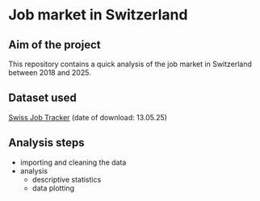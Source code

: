 # Job market in Switzerland
## Aim of the project
This repository contains a quick analysis of the job market in Switzerland between 2018 and 2025.

## Dataset used
[Swiss Job Tracker](https://swissjobtracker.ch/#/) (date of download: 13.05.25)

## Analysis steps
- importing and cleaning the data
- analysis
  - descriptive statistics
  - data plotting

